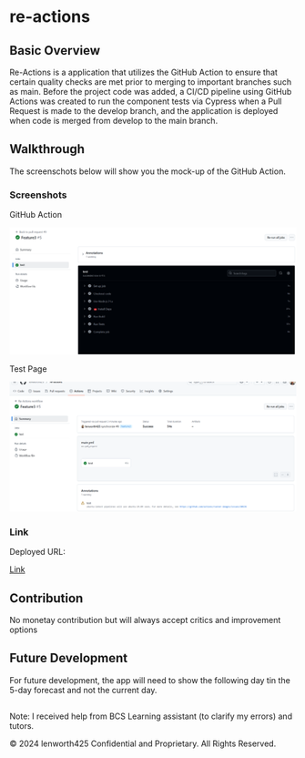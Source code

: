 # re-actions

## Basic Overview
Re-Actions is a application that utilizes the GitHub Action to ensure that certain quality checks are met prior to merging to important branches such as main. Before the project code was added, a CI/CD pipeline using GitHub Actions was created to run the component tests via Cypress when a Pull Request is made to the develop branch, and the application is deployed when code is merged from develop to the main branch.


## Walkthrough
The screenschots below will show you the mock-up of the GitHub Action.

### Screenshots

GitHub Action

![GitHub Action](./assets/Screenshot.png)

Test Page

![GitHub Action](./assets/Screenshot2.png)


### Link
Deployed URL:

[Link](https://re-actions.onrender.com)


## Contribution
No monetay contribution but will always accept critics and improvement options 


## Future Development
For future development, the app will need to show the following day tin the 5-day forecast and not the current day.


##
Note: I received help from BCS Learning assistant (to clarify my errors) and tutors. 

© 2024 lenworth425 Confidential and Proprietary. All Rights Reserved.